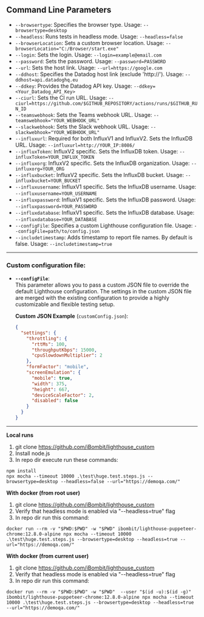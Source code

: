 ## Command Line Parameters
- `--browsertype`: Specifies the browser type. Usage: `--browsertype=desktop`
- `--headless`: Runs tests in headless mode. Usage: `--headless=false`
- `--browserLocation`: Sets a custom browser location. Usage: `--browserLocation="C:/Browser/start.exe"`
- `--login`: Sets the login. Usage: `--login=example@email.com`
- `--password`: Sets the password. Usage: `--password=PASSWORD`
- `--url`: Sets the host link. Usage: `--url=https://google.com`
- `--ddhost`: Specifies the Datadog host link (exclude 'http://'). Usage: `--ddhost=api.datadoghq.eu`
- `--ddkey`: Provides the Datadog API key. Usage: `--ddkey=<Your_Datadog_API_Key>`
- `--ciurl`: Sets the CI run URL. Usage: `--ciurl=https://github.com/$GITHUB_REPOSITORY/actions/runs/$GITHUB_RUN_ID`
- `--teamswebhook`: Sets the Teams webhook URL. Usage: `--teamswebhook="YOUR_WEBHOOK_URL"`
- `--slackwebhook`: Sets the Slack webhook URL. Usage: `--slackwebhook="YOUR_WEBHOOK_URL"`
- `--influxurl`: Required for both InfluxV1 and InfluxV2. Sets the InfluxDB URL. Usage: `--influxurl=http://YOUR_IP:8086/`
- `--influxToken`: InfluxV2 specific. Sets the InfluxDB token. Usage: `--influxToken=YOUR_INFLUX_TOKEN`
- `--influxorg`: InfluxV2 specific. Sets the InfluxDB organization. Usage: `--influxorg=YOUR_ORG`
- `--influxbucket`: InfluxV2 specific. Sets the InfluxDB bucket. Usage: `--influxbucket=YOUR_BUCKET`
- `--influxusername`: InfluxV1 specific. Sets the InfluxDB username. Usage: `--influxusername=YOUR_USERNAME`
- `--influxpassword`: InfluxV1 specific. Sets the InfluxDB password. Usage: `--influxpassword=YOUR_PASSWORD`
- `--influxdatabase`: InfluxV1 specific. Sets the InfluxDB database. Usage: `--influxdatabase=YOUR_DATABASE`
- `--configFile`: Specifies a custom Lighthouse configuration file. Usage: `--configFile=path/to/config.json`
- `--includetimestamp`: Adds timestamp to report file names. By default is false. Usage: `--includetimestamp=true`
---

### Custom configuration file:

- **`--configFile`**:  
  This parameter allows you to pass a custom JSON file to override the default Lighthouse configuration. The settings in the custom JSON file are merged with the existing configuration to provide a highly customizable and flexible testing setup.

  **Custom JSON Example** (`customConfig.json`):
  ```json
  {
    "settings": {
      "throttling": {
        "rttMs": 100,
        "throughputKbps": 15000,
        "cpuSlowdownMultiplier": 2
      },
      "formFactor": "mobile",
      "screenEmulation": {
        "mobile": true,
        "width": 375,
        "height": 667,
        "deviceScaleFactor": 2,
        "disabled": false
      }
    }
  }
  ```

---

**Local runs**
1. git clone https://github.com/iBombit/lighthouse_custom
2. Install node.js
3. In repo dir execute run these commands:
```
npm install
npx mocha --timeout 10000 .\test\huge.test.steps.js --browsertype=desktop --headless=false --url="https://demoqa.com/"
```

**With docker (from root user)**
1. git clone https://github.com/iBombit/lighthouse_custom
2. Verify that headless mode is enabled via "--headless=true" flag
3. In repo dir run this command:
```
docker run --rm -v "$PWD:$PWD" -w "$PWD" ibombit/lighthouse-puppeteer-chrome:12.8.0-alpine npx mocha --timeout 10000 .\test\huge.test.steps.js --browsertype=desktop --headless=true --url="https://demoqa.com/"
```

**With docker (from current user)**
1. git clone https://github.com/iBombit/lighthouse_custom
2. Verify that headless mode is enabled via "--headless=true" flag
3. In repo dir run this command:
```
docker run --rm -v "$PWD:$PWD" -w "$PWD"  --user "$(id -u):$(id -g)" ibombit/lighthouse-puppeteer-chrome:12.8.0-alpine npx mocha --timeout 10000 .\test\huge.test.steps.js --browsertype=desktop --headless=true --url="https://demoqa.com/"
```
